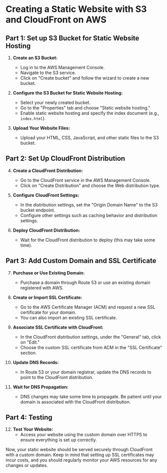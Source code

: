 # Creating a Static Website with S3 and CloudFront on AWS

## Part 1: Set up S3 Bucket for Static Website Hosting

1. **Create an S3 Bucket:**
   - Log in to the AWS Management Console.
   - Navigate to the S3 service.
   - Click on "Create bucket" and follow the wizard to create a new bucket.

2. **Configure the S3 Bucket for Static Website Hosting:**
   - Select your newly created bucket.
   - Go to the "Properties" tab and choose "Static website hosting."
   - Enable static website hosting and specify the index document (e.g., `index.html`).

3. **Upload Your Website Files:**
   - Upload your HTML, CSS, JavaScript, and other static files to the S3 bucket.

## Part 2: Set Up CloudFront Distribution

4. **Create a CloudFront Distribution:**
   - Go to the CloudFront service in the AWS Management Console.
   - Click on "Create Distribution" and choose the Web distribution type.

5. **Configure CloudFront Settings:**
   - In the distribution settings, set the "Origin Domain Name" to the S3 bucket endpoint.
   - Configure other settings such as caching behavior and distribution settings.

6. **Deploy CloudFront Distribution:**
   - Wait for the CloudFront distribution to deploy (this may take some time).

## Part 3: Add Custom Domain and SSL Certificate

7. **Purchase or Use Existing Domain:**
   - Purchase a domain through Route 53 or use an existing domain registered with AWS.

8. **Create or Import SSL Certificate:**
   - Go to the AWS Certificate Manager (ACM) and request a new SSL certificate for your domain.
   - You can also import an existing SSL certificate.

9. **Associate SSL Certificate with CloudFront:**
   - In the CloudFront distribution settings, under the "General" tab, click on "Edit."
   - Choose the custom SSL certificate from ACM in the "SSL Certificate" section.

10. **Update DNS Records:**
    - In Route 53 or your domain registrar, update the DNS records to point to the CloudFront distribution.

11. **Wait for DNS Propagation:**
    - DNS changes may take some time to propagate. Be patient until your domain is associated with the CloudFront distribution.

## Part 4: Testing

12. **Test Your Website:**
    - Access your website using the custom domain over HTTPS to ensure everything is set up correctly.

Now, your static website should be served securely through CloudFront with a custom domain. Keep in mind that setting up SSL certificates may incur costs, and you should regularly monitor your AWS resources for any changes or updates.
